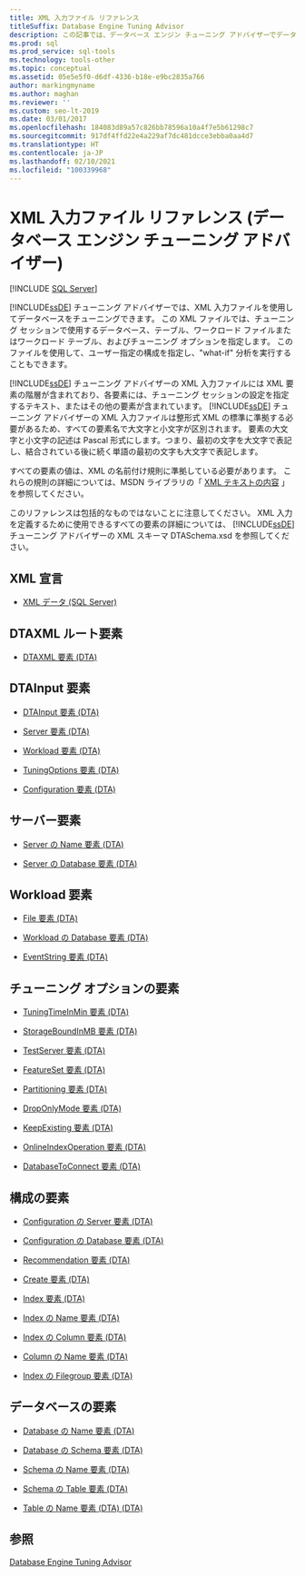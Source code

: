 ```yaml
---
title: XML 入力ファイル リファレンス
titleSuffix: Database Engine Tuning Advisor
description: この記事では、データベース エンジン チューニング アドバイザーでデータベースをチューニングするために使用する XML 入力ファイルで使用できる要素についてまとめます。
ms.prod: sql
ms.prod_service: sql-tools
ms.technology: tools-other
ms.topic: conceptual
ms.assetid: 05e5e5f0-d6df-4336-b18e-e9bc2835a766
author: markingmyname
ms.author: maghan
ms.reviewer: ''
ms.custom: seo-lt-2019
ms.date: 03/01/2017
ms.openlocfilehash: 184083d89a57c826bb78596a10a4f7e5b61298c7
ms.sourcegitcommit: 917df4ffd22e4a229af7dc481dcce3ebba0aa4d7
ms.translationtype: HT
ms.contentlocale: ja-JP
ms.lasthandoff: 02/10/2021
ms.locfileid: "100339968"
---
```

# <a name="xml-input-file-reference-database-engine-tuning-advisor"></a>XML 入力ファイル リファレンス (データベース エンジン チューニング アドバイザー)

 [!INCLUDE [SQL Server](../../includes/applies-to-version/sqlserver.md)]

[!INCLUDE[ssDE](../../includes/ssde-md.md)] チューニング アドバイザーでは、XML 入力ファイルを使用してデータベースをチューニングできます。 この XML ファイルでは、チューニング セッションで使用するデータベース、テーブル、ワークロード ファイルまたはワークロード テーブル、およびチューニング オプションを指定します。 このファイルを使用して、ユーザー指定の構成を指定し、"what-if" 分析を実行することもできます。  
  
 [!INCLUDE[ssDE](../../includes/ssde-md.md)] チューニング アドバイザーの XML 入力ファイルには XML 要素の階層が含まれており、各要素には、チューニング セッションの設定を指定するテキスト、またはその他の要素が含まれています。 [!INCLUDE[ssDE](../../includes/ssde-md.md)] チューニング アドバイザーの XML 入力ファイルは整形式 XML の標準に準拠する必要があるため、すべての要素名で大文字と小文字が区別されます。 要素の大文字と小文字の記述は Pascal 形式にします。つまり、最初の文字を大文字で表記し、結合されている後に続く単語の最初の文字も大文字で表記します。  
  
 すべての要素の値は、XML の名前付け規則に準拠している必要があります。 これらの規則の詳細については、MSDN ライブラリの「 [XML テキストの内容](/previous-versions/windows/desktop/ms763742(v=vs.85)) 」を参照してください。  
  
 このリファレンスは包括的なものではないことに注意してください。 XML 入力を定義するために使用できるすべての要素の詳細については、 [!INCLUDE[ssDE](../../includes/ssde-md.md)] チューニング アドバイザーの XML スキーマ DTASchema.xsd を参照してください。  
  
## <a name="xml-declaration"></a>XML 宣言  
  
-   [XML データ &#40;SQL Server&#41;](../../relational-databases/xml/xml-data-sql-server.md)  
  
## <a name="dtaxml-root-element"></a>DTAXML ルート要素  
  
-   [DTAXML 要素 &#40;DTA&#41;](../../tools/dta/dtaxml-element-dta.md)  
  
## <a name="dtainput-elements"></a>DTAInput 要素  
  
-   [DTAInput 要素 &#40;DTA&#41;](../../tools/dta/dtainput-element-dta.md)  
  
-   [Server 要素 &#40;DTA&#41;](../../tools/dta/server-element-dta.md)  
  
-   [Workload 要素 &#40;DTA&#41;](../../tools/dta/workload-element-dta.md)  
  
-   [TuningOptions 要素 &#40;DTA&#41;](../../tools/dta/tuningoptions-element-dta.md)  
  
-   [Configuration 要素 &#40;DTA&#41;](../../tools/dta/configuration-element-dta.md)  
  
## <a name="server-elements"></a>サーバー要素  
  
-   [Server の Name 要素 &#40;DTA&#41;](../../tools/dta/name-element-for-server-dta.md)  
  
-   [Server の Database 要素 &#40;DTA&#41;](../../tools/dta/database-element-for-server-dta.md)  
  
## <a name="workload-elements"></a>Workload 要素  
  
-   [File 要素 &#40;DTA&#41;](../../tools/dta/file-element-dta.md)  
  
-   [Workload の Database 要素 &#40;DTA&#41;](../../tools/dta/database-element-for-workload-dta.md)  
  
-   [EventString 要素 &#40;DTA&#41;](../../tools/dta/eventstring-element-dta.md)  
  
## <a name="tuning-options-elements"></a>チューニング オプションの要素  
  
-   [TuningTimeInMin 要素 &#40;DTA&#41;](../../tools/dta/tuningtimeinmin-element-dta.md)  
  
-   [StorageBoundInMB 要素 &#40;DTA&#41;](../../tools/dta/storageboundinmb-element-dta.md)  
  
-   [TestServer 要素 &#40;DTA&#41;](../../tools/dta/testserver-element-dta.md)  
  
-   [FeatureSet 要素 &#40;DTA&#41;](../../tools/dta/featureset-element-dta.md)  
  
-   [Partitioning 要素 &#40;DTA&#41;](../../tools/dta/partitioning-element-dta.md)  
  
-   [DropOnlyMode 要素 &#40;DTA&#41;](../../tools/dta/droponlymode-element-dta.md)  
  
-   [KeepExisting 要素 &#40;DTA&#41;](../../tools/dta/keepexisting-element-dta.md)  
  
-   [OnlineIndexOperation 要素 &#40;DTA&#41;](../../tools/dta/onlineindexoperation-element-dta.md)  
  
-   [DatabaseToConnect 要素 &#40;DTA&#41;](../../tools/dta/databasetoconnect-element-dta.md)  
  
## <a name="configuration-elements"></a>構成の要素  
  
-   [Configuration の Server 要素 &#40;DTA&#41;](../../tools/dta/server-element-for-configuration-dta.md)  
  
-   [Configuration の Database 要素 &#40;DTA&#41;](../../tools/dta/database-element-for-configuration-dta.md)  
  
-   [Recommendation 要素 &#40;DTA&#41;](../../tools/dta/recommendation-element-dta.md)  
  
-   [Create 要素 &#40;DTA&#41;](../../tools/dta/create-element-dta.md)  
  
-   [Index 要素 &#40;DTA&#41;](../../tools/dta/index-element-dta.md)  
  
-   [Index の Name 要素 &#40;DTA&#41;](../../tools/dta/name-element-for-index-dta.md)  
  
-   [Index の Column 要素 &#40;DTA&#41;](../../tools/dta/column-element-for-index-dta.md)  
  
-   [Column の Name 要素 &#40;DTA&#41;](../../tools/dta/name-element-for-column-dta.md)  
  
-   [Index の Filegroup 要素 &#40;DTA&#41;](../../tools/dta/filegroup-element-for-index-dta.md)  
  
## <a name="database-elements"></a>データベースの要素  
  
-   [Database の Name 要素 &#40;DTA&#41;](../../tools/dta/name-element-for-database-dta.md)  
  
-   [Database の Schema 要素 &#40;DTA&#41;](../../tools/dta/schema-element-for-database-dta.md)  
  
-   [Schema の Name 要素 &#40;DTA&#41;](../../tools/dta/name-element-for-schema-dta.md)  
  
-   [Schema の Table 要素 &#40;DTA&#41;](../../tools/dta/table-element-for-schema-dta.md)  
  
-   [Table の Name 要素 (DTA) &#40;DTA&#41;](../../tools/dta/name-element-for-table-dta.md)  
  
## <a name="see-also"></a>参照  
 [Database Engine Tuning Advisor](../../relational-databases/performance/database-engine-tuning-advisor.md)  
  

